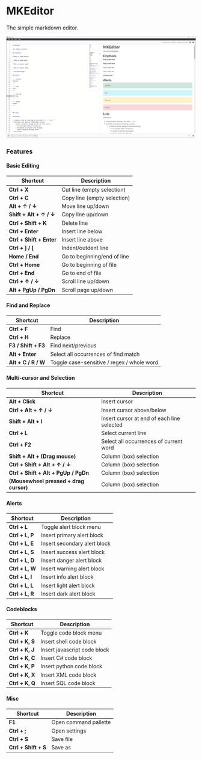 # MKEditor

The simple markdown editor.

![MKEditor](demo.png)

### Features

#### Basic Editing

| **Shortcut**             | Description                 |
|--------------------------|-----------------------------|
| **Ctrl + X**             | Cut line (empty selection)  |
| **Ctrl + C**             | Copy line (empty selection) |
| **Alt + ↑ / ↓**          | Move line up/down           |
| **Shift + Alt + ↑ / ↓**  | Copy line up/down           |
| **Ctrl + Shift + K**     | Delete line                 |
| **Ctrl + Enter**         | Insert line below           |
| **Ctrl + Shift + Enter** | Insert line above           |
| **Ctrl + ] / [**         | Indent/outdent line         |
| **Home / End**           | Go to beginning/end of line |
| **Ctrl + Home**          | Go to beginning of file     |
| **Ctrl + End**           | Go to end of file           |
| **Ctrl + ↑ / ↓**         | Scroll line up/down         |
| **Alt + PgUp / PgDn**    | Scroll page up/down         |

#### Find and Replace

| **Shortcut**        | Description                                |
|---------------------|--------------------------------------------|
| **Ctrl + F**        | Find                                       |
| **Ctrl + H**        | Replace                                    |
| **F3 / Shift + F3** | Find next/previous                         |
| **Alt + Enter**     | Select all occurrences of find match       |
| **Alt + C / R / W** | Toggle case-sensitive / regex / whole word |

#### Multi-cursor and Selection

| **Shortcut**                           | Description                                |
|----------------------------------------|--------------------------------------------|
| **Alt + Click**                        | Insert cursor                              |
| **Ctrl + Alt + ↑ / ↓**                 | Insert cursor above/below                  |
| **Shift + Alt + I**                    | Insert cursor at end of each line selected |
| **Ctrl + L**                           | Select current line                        |
| **Ctrl + F2**                          | Select all occurrences of current word     |
| **Shift + Alt + (Drag mouse)**         | Column (box) selection                     |
| **Ctrl + Shift + Alt + ↑ / ↓**         | Column (box) selection                     |
| **Ctrl + Shift + Alt + PgUp / PgDn**   | Column (box) selection                     |
| **(Mousewheel pressed + drag cursor)** | Column (box) selection                     |

#### Alerts

| **Shortcut**             | Description                   |
|--------------------------|-------------------------------|
| **Ctrl + L**             | Toggle alert block menu       |
| **Ctrl + L, P**          | Insert primary alert block    |
| **Ctrl + L, E**          | Insert secondary alert block  |
| **Ctrl + L, S**          | Insert success alert block    |
| **Ctrl + L, D**          | Insert danger alert block     |
| **Ctrl + L, W**          | Insert warning alert block    |
| **Ctrl + L, I**          | Insert info alert block       |
| **Ctrl + L, L**          | Insert light alert block      |
| **Ctrl + L, R**          | Insert dark alert block       |


#### Codeblocks

| **Shortcut**             | Description                  |
|--------------------------|------------------------------|
| **Ctrl + K**             | Toggle code block menu       |
| **Ctrl + K, S**          | Insert shell code block      |
| **Ctrl + K, J**          | Insert javascript code block |
| **Ctrl + K, C**          | Insert C# code block         |
| **Ctrl + K, P**          | Insert python code block     |
| **Ctrl + K, X**          | Insert XML code block        |
| **Ctrl + K, Q**          | Insert SQL code block        |


#### Misc

| **Shortcut**             | Description                 |
|--------------------------|-----------------------------|
| **F1**                   | Open command pallette       |
| **Ctrl + ;**             | Open settings               |
| **Ctrl + S**             | Save file                   |
| **Ctrl + Shift + S**     | Save as                     |